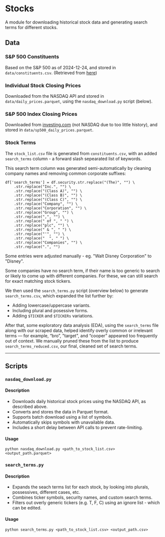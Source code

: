 # Stocks

A module for downloading historical stock data and generating search terms for different stocks.


## Data
### S&P 500 Constituents
Based on the S&P 500 as of 2024-12-24, and stored in `data/constituents.csv`. (Retrieved from [here](https://github.com/datasets/s-and-p-500-companies/blob/main/data/constituents.csv))

### Individual Stock Closing Prices
Downloaded from the NASDAQ API and stored in `data/daily_prices.parquet`, using the `nasdaq_download.py` script (below).

### S&P 500 Index Closing Prices
Downloaded from [investing.com](https://www.investing.com/indices/us-spx-500) (not NASDAQ due to too little history), and stored in `data/sp500_daily_prices.parquet`.

### Stock Terms
The `stock_list.csv` file is generated from `constituents.csv`, with an added `search_terms` column - a forward slash sepearated list of keywords.

This search term column was generated semi-automatically by cleaning company names and removing common corporate suffixes:


```
df['search_terms'] = df.security.str.replace("(The)", "") \
    .str.replace("Inc.", "") \
    .str.replace("(Class A)", "") \
    .str.replace("(Class B)", "") \
    .str.replace("(Class C)", "") \
    .str.replace("Company", "") \
    .str.replace("Corporation", "") \
    .str.replace("Group", "") \
    .str.replace(",", "") \
    .str.replace(" of ", " ") \
    .str.replace("plc", "") \
    .str.replace(" & ", " ") \
    .str.replace("'", "") \
    .str.replace("  ", " ") \
    .str.replace("Companies", "") \
    .str.replace(".", "")

```
Some entries were adjusted manually - eg. "Walt Disney Corporation" to "Disney".

Some companies have no search term, if their name is too generic to search or likely to come up with different companies. For these, we can still search for exact matching stock tickers.

We then used the `search_terms.py` script (overview below) to generate `search_terms.csv`, which expanded the list further by:
- Adding lowercase/uppercase variants.
- Including plural and posessive forms.
- Adding `$TICKER` and `$TICKERs` variations.

After that, some exploratory data analysis (EDA), using the `search_terms` file along with our scraped data, helped identify overly common or irrelevant terms — for example, “bro”, "target", and “cooper” appeared too frequently out of context. We manually pruned these from the list to produce `search_terms_reduced.csv`, our final, cleaned set of search terms.


----
## Scripts
### `nasdaq_download.py`
#### Description
- Downloads daily historical stock prices using the NASDAQ API, as described above.
- Converts and stores the data in Parquet format.
- Supports batch download using a list of symbols.
- Automatically skips symbols with unavailable data.
- Includes a short delay between API calls to prevent rate-limiting.

#### Usage
`python nasdaq_download.py <path_to_stock_list.csv> <output_path.parquet>`

### `search_terms.py`
#### Description
- Expands the seach terms list for each stock, by looking into plurals, possessives, different cases, etc.
- Combines ticker symbols, security names, and custom search terms.
- Filters out overly generic tickers (e.g. T, F, C) using an ignore list - which can be edited. 

#### Usage
`python search_terms.py <path_to_stock_list.csv> <output_path.csv>`